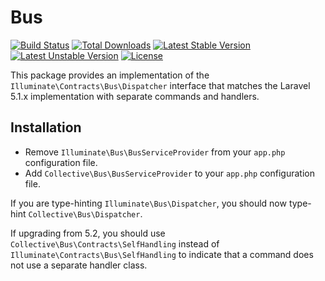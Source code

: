 # Bus

[![Build Status](https://travis-ci.org/LaravelCollective/bus.svg)](https://travis-ci.org/LaravelCollective/bus)
[![Total Downloads](https://poser.pugx.org/LaravelCollective/bus/downloads)](https://packagist.org/packages/laravelcollective/bus)
[![Latest Stable Version](https://poser.pugx.org/LaravelCollective/bus/v/stable.svg)](https://packagist.org/packages/laravelcollective/bus)
[![Latest Unstable Version](https://poser.pugx.org/LaravelCollective/bus/v/unstable.svg)](https://packagist.org/packages/laravelcollective/bus)
[![License](https://poser.pugx.org/LaravelCollective/bus/license.svg)](https://packagist.org/packages/laravelcollective/bus)

This package provides an implementation of the `Illuminate\Contracts\Bus\Dispatcher` interface that matches the Laravel 5.1.x implementation with separate commands and handlers.

## Installation

- Remove `Illuminate\Bus\BusServiceProvider` from your `app.php` configuration file.
- Add `Collective\Bus\BusServiceProvider` to your `app.php` configuration file.

If you are type-hinting `Illuminate\Bus\Dispatcher`, you should now type-hint `Collective\Bus\Dispatcher`.

If upgrading from 5.2, you should use `Collective\Bus\Contracts\SelfHandling` instead of `Illuminate\Contracts\Bus\SelfHandling` to indicate that a command does not use a separate handler class.
